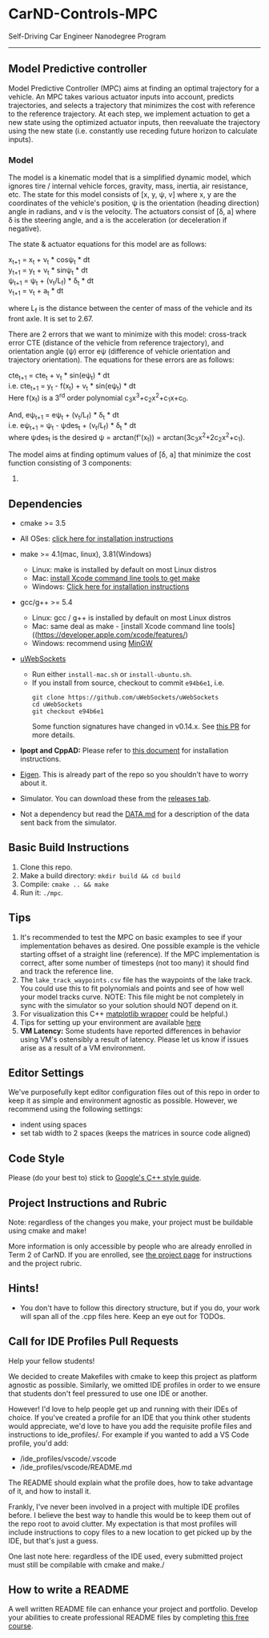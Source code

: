 # CarND-Controls-MPC
Self-Driving Car Engineer Nanodegree Program

---
## Model Predictive controller

Model Predictive Controller (MPC) aims at finding an optimal trajectory for a vehicle. An MPC takes various actuator inputs into account, predicts trajectories, and selects a trajectory that minimizes the cost with reference to the reference trajectory. At each step, we implement actuation to get a new state using the optimized actuator inputs, then reevaluate the trajectory using the new state (i.e. constantly use receding future horizon to calculate inputs).

### Model

The model is a kinematic model that is a simplified dynamic model, which ignores tire / internal vehicle forces, gravity, mass, inertia, air resistance, etc.
The state for this model consists of [x, y, &psi;, v] where x, y are the coordinates of the vehicle's position, &psi; is the orientation (heading direction) angle in radians, and v is the velocity.
The actuators consist of [&delta;, a] where &delta; is the steering angle, and a is the acceleration (or deceleration if negative).

The state & actuator equations for this model are as follows:

x<sub>t+1</sub> = x<sub>t</sub> + v<sub>t</sub> &ast; cos&psi;<sub>t</sub> &ast; dt
<br/>
y<sub>t+1</sub> = y<sub>t</sub> + v<sub>t</sub> &ast; sin&psi;<sub>t</sub> &ast; dt
<br/>
&psi;<sub>t+1</sub> = &psi;<sub>t</sub> + (v<sub>t</sub>/L<sub>f</sub>) &ast; &delta;<sub>t</sub> &ast;  dt
<br/>
v<sub>t+1</sub> = v<sub>t</sub> + a<sub>t</sub> &ast; dt

where L<sub>f</sub> is the distance between the center of mass of the vehicle and its front axle. It is set to 2.67.

There are 2 errors that we want to minimize with this model: cross-track error CTE (distance of the vehicle from reference trajectory), and orientation angle (&psi;) error e&psi; (difference of vehicle orientation and trajectory orientation). The equations for these errors are as follows:

cte<sub>t+1</sub> = cte<sub>t</sub> + v<sub>t</sub> &ast; sin(e&psi;<sub>t</sub>) &ast; dt
<br/>
i.e. cte<sub>t+1</sub> = y<sub>t</sub> - f(x<sub>t</sub>) + v<sub>t</sub> &ast; sin(e&psi;<sub>t</sub>) &ast; dt
<br/>
Here f(x<sub>t</sub>) is a 3<sup>rd</sup> order polynomial  c<sub>3</sub>x<sup>3</sup>+c<sub>2</sub>x<sup>2</sup>+c<sub>1</sub>x+c<sub>0</sub>.

And,
e&psi;<sub>t+1</sub> = e&psi;<sub>t</sub> + (v<sub>t</sub>/L<sub>f</sub>) &ast; &delta;<sub>t</sub> &ast;  dt
<br/>
i.e. e&psi;<sub>t+1</sub> = &psi;<sub>t</sub> - &psi;des<sub>t</sub> + (v<sub>t</sub>/L<sub>f</sub>) &ast; &delta;<sub>t</sub> &ast;  dt
<br/>where &psi;des<sub>t</sub> is the desired &psi; = arctan(f'(x<sub>t</sub>)) = arctan(3c<sub>3</sub>x<sup>2</sup>+2c<sub>2</sub>x<sup>2</sup>+c<sub>1</sub>).

The model aims at finding optimum values of [&delta;, a] that minimize the cost function consisting of 3 components:

1.
## Dependencies

* cmake >= 3.5
 * All OSes: [click here for installation instructions](https://cmake.org/install/)
* make >= 4.1(mac, linux), 3.81(Windows)
  * Linux: make is installed by default on most Linux distros
  * Mac: [install Xcode command line tools to get make](https://developer.apple.com/xcode/features/)
  * Windows: [Click here for installation instructions](http://gnuwin32.sourceforge.net/packages/make.htm)
* gcc/g++ >= 5.4
  * Linux: gcc / g++ is installed by default on most Linux distros
  * Mac: same deal as make - [install Xcode command line tools]((https://developer.apple.com/xcode/features/)
  * Windows: recommend using [MinGW](http://www.mingw.org/)
* [uWebSockets](https://github.com/uWebSockets/uWebSockets)
  * Run either `install-mac.sh` or `install-ubuntu.sh`.
  * If you install from source, checkout to commit `e94b6e1`, i.e.
    ```
    git clone https://github.com/uWebSockets/uWebSockets
    cd uWebSockets
    git checkout e94b6e1
    ```
    Some function signatures have changed in v0.14.x. See [this PR](https://github.com/udacity/CarND-MPC-Project/pull/3) for more details.

* **Ipopt and CppAD:** Please refer to [this document](https://github.com/udacity/CarND-MPC-Project/blob/master/install_Ipopt_CppAD.md) for installation instructions.
* [Eigen](http://eigen.tuxfamily.org/index.php?title=Main_Page). This is already part of the repo so you shouldn't have to worry about it.
* Simulator. You can download these from the [releases tab](https://github.com/udacity/self-driving-car-sim/releases).
* Not a dependency but read the [DATA.md](./DATA.md) for a description of the data sent back from the simulator.


## Basic Build Instructions

1. Clone this repo.
2. Make a build directory: `mkdir build && cd build`
3. Compile: `cmake .. && make`
4. Run it: `./mpc`.

## Tips

1. It's recommended to test the MPC on basic examples to see if your implementation behaves as desired. One possible example
is the vehicle starting offset of a straight line (reference). If the MPC implementation is correct, after some number of timesteps
(not too many) it should find and track the reference line.
2. The `lake_track_waypoints.csv` file has the waypoints of the lake track. You could use this to fit polynomials and points and see of how well your model tracks curve. NOTE: This file might be not completely in sync with the simulator so your solution should NOT depend on it.
3. For visualization this C++ [matplotlib wrapper](https://github.com/lava/matplotlib-cpp) could be helpful.)
4.  Tips for setting up your environment are available [here](https://classroom.udacity.com/nanodegrees/nd013/parts/40f38239-66b6-46ec-ae68-03afd8a601c8/modules/0949fca6-b379-42af-a919-ee50aa304e6a/lessons/f758c44c-5e40-4e01-93b5-1a82aa4e044f/concepts/23d376c7-0195-4276-bdf0-e02f1f3c665d)
5. **VM Latency:** Some students have reported differences in behavior using VM's ostensibly a result of latency.  Please let us know if issues arise as a result of a VM environment.

## Editor Settings

We've purposefully kept editor configuration files out of this repo in order to
keep it as simple and environment agnostic as possible. However, we recommend
using the following settings:

* indent using spaces
* set tab width to 2 spaces (keeps the matrices in source code aligned)

## Code Style

Please (do your best to) stick to [Google's C++ style guide](https://google.github.io/styleguide/cppguide.html).

## Project Instructions and Rubric

Note: regardless of the changes you make, your project must be buildable using
cmake and make!

More information is only accessible by people who are already enrolled in Term 2
of CarND. If you are enrolled, see [the project page](https://classroom.udacity.com/nanodegrees/nd013/parts/40f38239-66b6-46ec-ae68-03afd8a601c8/modules/f1820894-8322-4bb3-81aa-b26b3c6dcbaf/lessons/b1ff3be0-c904-438e-aad3-2b5379f0e0c3/concepts/1a2255a0-e23c-44cf-8d41-39b8a3c8264a)
for instructions and the project rubric.

## Hints!

* You don't have to follow this directory structure, but if you do, your work
  will span all of the .cpp files here. Keep an eye out for TODOs.

## Call for IDE Profiles Pull Requests

Help your fellow students!

We decided to create Makefiles with cmake to keep this project as platform
agnostic as possible. Similarly, we omitted IDE profiles in order to we ensure
that students don't feel pressured to use one IDE or another.

However! I'd love to help people get up and running with their IDEs of choice.
If you've created a profile for an IDE that you think other students would
appreciate, we'd love to have you add the requisite profile files and
instructions to ide_profiles/. For example if you wanted to add a VS Code
profile, you'd add:

* /ide_profiles/vscode/.vscode
* /ide_profiles/vscode/README.md

The README should explain what the profile does, how to take advantage of it,
and how to install it.

Frankly, I've never been involved in a project with multiple IDE profiles
before. I believe the best way to handle this would be to keep them out of the
repo root to avoid clutter. My expectation is that most profiles will include
instructions to copy files to a new location to get picked up by the IDE, but
that's just a guess.

One last note here: regardless of the IDE used, every submitted project must
still be compilable with cmake and make./

## How to write a README
A well written README file can enhance your project and portfolio.  Develop your abilities to create professional README files by completing [this free course](https://www.udacity.com/course/writing-readmes--ud777).
